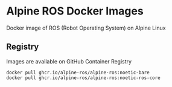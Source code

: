 # Alpine ROS Docker Images
Docker image of ROS (Robot Operating System) on Alpine Linux

## Registry
Images are available on GitHub Container Registry
```
docker pull ghcr.io/alpine-ros/alpine-ros:noetic-bare
docker pull ghcr.io/alpine-ros/alpine-ros:noetic-ros-core
```
